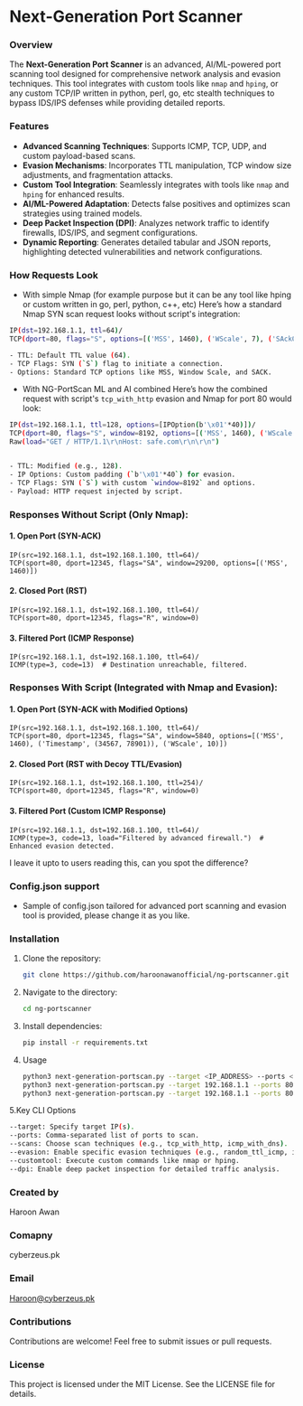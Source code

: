 # Next-Generation Port Scanner

### Overview
The **Next-Generation Port Scanner** is an advanced, AI/ML-powered port scanning tool designed for comprehensive network analysis and evasion techniques. This tool integrates with custom tools like `nmap` and `hping`, or any custom TCP/IP written in python, perl, go, etc stealth techniques to bypass IDS/IPS defenses while providing detailed reports.

### Features
- **Advanced Scanning Techniques**: Supports ICMP, TCP, UDP, and custom payload-based scans.
- **Evasion Mechanisms**: Incorporates TTL manipulation, TCP window size adjustments, and fragmentation attacks.
- **Custom Tool Integration**: Seamlessly integrates with tools like `nmap` and `hping` for enhanced results.
- **AI/ML-Powered Adaptation**: Detects false positives and optimizes scan strategies using trained models.
- **Deep Packet Inspection (DPI)**: Analyzes network traffic to identify firewalls, IDS/IPS, and segment configurations.
- **Dynamic Reporting**: Generates detailed tabular and JSON reports, highlighting detected vulnerabilities and network configurations.

### How Requests Look
- With simple Nmap (for example purpose but it can be any tool like hping or custom written in go, perl, python, c++, etc)
Here’s how a standard Nmap SYN scan request looks without script's integration:

 ```bash
IP(dst=192.168.1.1, ttl=64)/
TCP(dport=80, flags="S", options=[('MSS', 1460), ('WScale', 7), ('SAckOK', None)])

- TTL: Default TTL value (64).
- TCP Flags: SYN (`S`) flag to initiate a connection.
- Options: Standard TCP options like MSS, Window Scale, and SACK.
   ```

- With NG-PortScan ML and AI combined
Here’s how the combined request with script's `tcp_with_http` evasion and Nmap for port 80 would look:

```bash
IP(dst=192.168.1.1, ttl=128, options=[IPOption(b'\x01'*40)])/
TCP(dport=80, flags="S", window=8192, options=[('MSS', 1460), ('WScale', 7), ('SAckOK', None)])/
Raw(load="GET / HTTP/1.1\r\nHost: safe.com\r\n\r\n")


- TTL: Modified (e.g., 128).
- IP Options: Custom padding (`b'\x01'*40`) for evasion.
- TCP Flags: SYN (`S`) with custom `window=8192` and options.
- Payload: HTTP request injected by script.
```

### **Responses Without Script (Only Nmap):**

#### **1. Open Port (SYN-ACK)**
```plaintext
IP(src=192.168.1.1, dst=192.168.1.100, ttl=64)/
TCP(sport=80, dport=12345, flags="SA", window=29200, options=[('MSS', 1460)])
```

#### **2. Closed Port (RST)**
```plaintext
IP(src=192.168.1.1, dst=192.168.1.100, ttl=64)/
TCP(sport=80, dport=12345, flags="R", window=0)
```

#### **3. Filtered Port (ICMP Response)**
```plaintext
IP(src=192.168.1.1, dst=192.168.1.100, ttl=64)/
ICMP(type=3, code=13)  # Destination unreachable, filtered.
```

### **Responses With Script (Integrated with Nmap and Evasion):**

#### **1. Open Port (SYN-ACK with Modified Options)**
```plaintext
IP(src=192.168.1.1, dst=192.168.1.100, ttl=64)/
TCP(sport=80, dport=12345, flags="SA", window=5840, options=[('MSS', 1460), ('Timestamp', (34567, 78901)), ('WScale', 10)])
```

#### **2. Closed Port (RST with Decoy TTL/Evasion)** 
```plaintext
IP(src=192.168.1.1, dst=192.168.1.100, ttl=254)/
TCP(sport=80, dport=12345, flags="R", window=0)
```

#### **3. Filtered Port (Custom ICMP Response)** 
```plaintext
IP(src=192.168.1.1, dst=192.168.1.100, ttl=64)/
ICMP(type=3, code=13, load="Filtered by advanced firewall.")  # Enhanced evasion detected.
```

I leave it upto to users reading this, can you spot the difference?

### Config.json support
- Sample of config.json tailored for advanced port scanning and evasion tool is provided, please change it as you like.
 
### Installation
1. Clone the repository:
   ```bash
   git clone https://github.com/haroonawanofficial/ng-portscanner.git
   ```

2. Navigate to the directory:
   ```bash
   cd ng-portscanner
   ```

3. Install dependencies:
   ```bash
   pip install -r requirements.txt
   ```

4. Usage
   ```bash
   python3 next-generation-portscan.py --target <IP_ADDRESS> --ports <PORTS> [options]
   python3 next-generation-portscan.py --target 192.168.1.1 --ports 80 --scans tcp_with_http
   python3 next-generation-portscan.py --target 192.168.1.1 --ports 80 --customtool "nmap -p {port} {target}"
   ```

5.Key CLI Options
   ```bash
--target: Specify target IP(s).
--ports: Comma-separated list of ports to scan.
--scans: Choose scan techniques (e.g., tcp_with_http, icmp_with_dns).
--evasion: Enable specific evasion techniques (e.g., random_ttl_icmp, ip_option_padding).
--customtool: Execute custom commands like nmap or hping.
--dpi: Enable deep packet inspection for detailed traffic analysis.
   ```

### Created by
Haroon Awan

### Comapny
cyberzeus.pk

### Email
Haroon@cyberzeus.pk

### Contributions
Contributions are welcome! Feel free to submit issues or pull requests.

### License
This project is licensed under the MIT License. See the LICENSE file for details.
